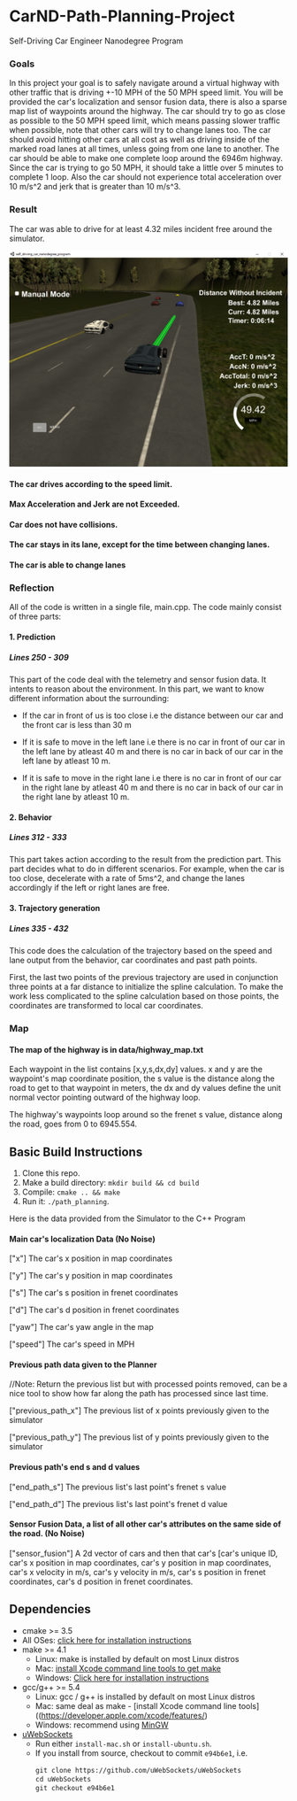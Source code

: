 # CarND-Path-Planning-Project
Self-Driving Car Engineer Nanodegree Program

### Goals
In this project your goal is to safely navigate around a virtual highway with other traffic that is driving +-10 MPH of the 50 MPH speed limit. You will be provided the car's localization and sensor fusion data, there is also a sparse map list of waypoints around the highway. The car should try to go as close as possible to the 50 MPH speed limit, which means passing slower traffic when possible, note that other cars will try to change lanes too. The car should avoid hitting other cars at all cost as well as driving inside of the marked road lanes at all times, unless going from one lane to another. The car should be able to make one complete loop around the 6946m highway. Since the car is trying to go 50 MPH, it should take a little over 5 minutes to complete 1 loop. Also the car should not experience total acceleration over 10 m/s^2 and jerk that is greater than 10 m/s^3.

### Result

The car was able to drive for at least 4.32 miles incident free around the simulator.

![d](images/screen.png)

#### The car drives according to the speed limit.

#### Max Acceleration and Jerk are not Exceeded.

#### Car does not have collisions.

#### The car stays in its lane, except for the time between changing lanes.

#### The car is able to change lanes

### Reflection

All of the code is written in a single file, main.cpp.
The code mainly consist of three parts:

#### 1. Prediction

##### Lines 250 - 309

This part of the code deal with the telemetry and sensor fusion data. It intents to reason about the environment. In this part, we want to know different information about the surrounding:

- If the car in front of us is too close i.e the distance between our car and the front car is less than 30 m

- If it is safe to move in the left lane i.e there is no car in front of our car in the left lane by atleast 40 m and there is no car in back of our car in the left lane by atleast 10 m.

- If it is safe to move in the right lane i.e there is no car in front of our car in the right lane by atleast 40 m and there is no car in back of our car in the right lane by atleast 10 m.

#### 2. Behavior

##### Lines 312 - 333

This part takes action according to the result from the prediction part.
This part decides what to do in different scenarios. For example, when the car is too close, decelerate with a rate of 5ms^2, and change the lanes accordingly if the left or right lanes are free.



#### 3. Trajectory generation

##### Lines 335 - 432

This code does the calculation of the trajectory based on the speed and lane output from the behavior, car coordinates and past path points.

First, the last two points of the previous trajectory are used in conjunction three points at a far distance to initialize the spline calculation. To make the work less complicated to the spline calculation based on those points, the coordinates are transformed to local car coordinates.

### Map

#### The map of the highway is in data/highway_map.txt
Each waypoint in the list contains  [x,y,s,dx,dy] values. x and y are the waypoint's map coordinate position, the s value is the distance along the road to get to that waypoint in meters, the dx and dy values define the unit normal vector pointing outward of the highway loop.

The highway's waypoints loop around so the frenet s value, distance along the road, goes from 0 to 6945.554.

## Basic Build Instructions

1. Clone this repo.
2. Make a build directory: `mkdir build && cd build`
3. Compile: `cmake .. && make`
4. Run it: `./path_planning`.

Here is the data provided from the Simulator to the C++ Program

#### Main car's localization Data (No Noise)

["x"] The car's x position in map coordinates

["y"] The car's y position in map coordinates

["s"] The car's s position in frenet coordinates

["d"] The car's d position in frenet coordinates

["yaw"] The car's yaw angle in the map

["speed"] The car's speed in MPH

#### Previous path data given to the Planner

//Note: Return the previous list but with processed points removed, can be a nice tool to show how far along
the path has processed since last time.

["previous_path_x"] The previous list of x points previously given to the simulator

["previous_path_y"] The previous list of y points previously given to the simulator

#### Previous path's end s and d values

["end_path_s"] The previous list's last point's frenet s value

["end_path_d"] The previous list's last point's frenet d value

#### Sensor Fusion Data, a list of all other car's attributes on the same side of the road. (No Noise)

["sensor_fusion"] A 2d vector of cars and then that car's [car's unique ID, car's x position in map coordinates, car's y position in map coordinates, car's x velocity in m/s, car's y velocity in m/s, car's s position in frenet coordinates, car's d position in frenet coordinates.



## Dependencies

* cmake >= 3.5
 * All OSes: [click here for installation instructions](https://cmake.org/install/)
* make >= 4.1
  * Linux: make is installed by default on most Linux distros
  * Mac: [install Xcode command line tools to get make](https://developer.apple.com/xcode/features/)
  * Windows: [Click here for installation instructions](http://gnuwin32.sourceforge.net/packages/make.htm)
* gcc/g++ >= 5.4
  * Linux: gcc / g++ is installed by default on most Linux distros
  * Mac: same deal as make - [install Xcode command line tools]((https://developer.apple.com/xcode/features/)
  * Windows: recommend using [MinGW](http://www.mingw.org/)
* [uWebSockets](https://github.com/uWebSockets/uWebSockets)
  * Run either `install-mac.sh` or `install-ubuntu.sh`.
  * If you install from source, checkout to commit `e94b6e1`, i.e.
    ```
    git clone https://github.com/uWebSockets/uWebSockets
    cd uWebSockets
    git checkout e94b6e1
    ```
